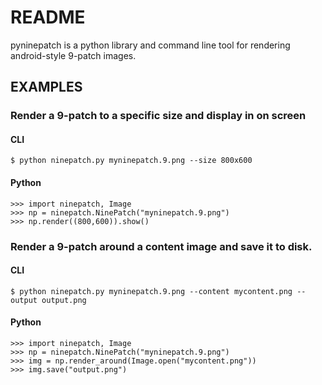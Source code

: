 # README

pyninepatch is a python library and command line tool for rendering android-style 9-patch images.

## EXAMPLES

### Render a 9-patch to a specific size and display in on screen

#### CLI

    $ python ninepatch.py myninepatch.9.png --size 800x600

#### Python
    >>> import ninepatch, Image
    >>> np = ninepatch.NinePatch("myninepatch.9.png")
    >>> np.render((800,600)).show()


### Render a 9-patch around a content image and save it to disk.

#### CLI

    $ python ninepatch.py myninepatch.9.png --content mycontent.png --output output.png

#### Python

    >>> import ninepatch, Image
    >>> np = ninepatch.NinePatch("myninepatch.9.png")
    >>> img = np.render_around(Image.open("mycontent.png"))
    >>> img.save("output.png")


